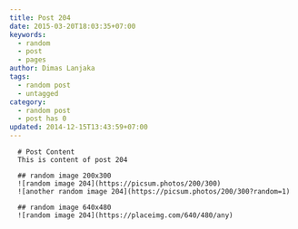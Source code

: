 ```yaml
---
title: Post 204
date: 2015-03-20T18:03:35+07:00
keywords:
  - random
  - post
  - pages
author: Dimas Lanjaka
tags:
  - random post
  - untagged
category:
  - random post
  - post has 0
updated: 2014-12-15T13:43:59+07:00
---
```


      # Post Content
      This is content of post 204

      ## random image 200x300
      ![random image 204](https://picsum.photos/200/300)
      ![another random image 204](https://picsum.photos/200/300?random=1)

      ## random image 640x480
      ![random image 204](https://placeimg.com/640/480/any)
      